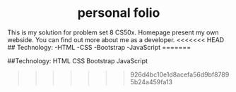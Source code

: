 <h1 align="center">personal folio</h1>
This is my solution for problem set 8 CS50x.
Homepage present my own webside. You can find out more about me as a developer.
<<<<<<< HEAD
## Technology:
-HTML 
-CSS 
-Bootstrap 
-JavaScript 
=======

##Technology:
HTML 
CSS 
Bootstrap 
JavaScript 
>>>>>>> 926d4bc10e1d8acefa56d9bf87895b24a459fa13

